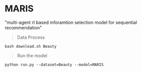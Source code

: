 # MARIS


"multi-agent rl based inforamtion selection model for sequential recommendation"


> Data Process
```shell
bash download.sh Beauty
```
> Run the model
```shell
python run.py --dataset=Beauty --model=MARIS
```
